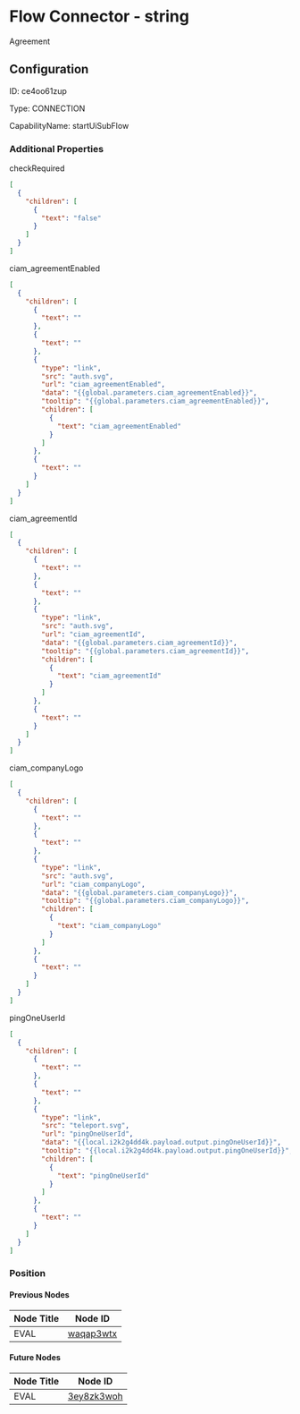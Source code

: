 # Flow Connector - string 
Agreement
## Configuration
ID:  ce4oo61zup

Type: CONNECTION 

CapabilityName: startUiSubFlow






### Additional Properties
checkRequired
```json 
[
  {
    "children": [
      {
        "text": "false"
      }
    ]
  }
]
```


ciam_agreementEnabled
```json 
[
  {
    "children": [
      {
        "text": ""
      },
      {
        "text": ""
      },
      {
        "type": "link",
        "src": "auth.svg",
        "url": "ciam_agreementEnabled",
        "data": "{{global.parameters.ciam_agreementEnabled}}",
        "tooltip": "{{global.parameters.ciam_agreementEnabled}}",
        "children": [
          {
            "text": "ciam_agreementEnabled"
          }
        ]
      },
      {
        "text": ""
      }
    ]
  }
]
```


ciam_agreementId
```json 
[
  {
    "children": [
      {
        "text": ""
      },
      {
        "text": ""
      },
      {
        "type": "link",
        "src": "auth.svg",
        "url": "ciam_agreementId",
        "data": "{{global.parameters.ciam_agreementId}}",
        "tooltip": "{{global.parameters.ciam_agreementId}}",
        "children": [
          {
            "text": "ciam_agreementId"
          }
        ]
      },
      {
        "text": ""
      }
    ]
  }
]
```


ciam_companyLogo
```json 
[
  {
    "children": [
      {
        "text": ""
      },
      {
        "text": ""
      },
      {
        "type": "link",
        "src": "auth.svg",
        "url": "ciam_companyLogo",
        "data": "{{global.parameters.ciam_companyLogo}}",
        "tooltip": "{{global.parameters.ciam_companyLogo}}",
        "children": [
          {
            "text": "ciam_companyLogo"
          }
        ]
      },
      {
        "text": ""
      }
    ]
  }
]
```


pingOneUserId
```json 
[
  {
    "children": [
      {
        "text": ""
      },
      {
        "text": ""
      },
      {
        "type": "link",
        "src": "teleport.svg",
        "url": "pingOneUserId",
        "data": "{{local.i2k2g4dd4k.payload.output.pingOneUserId}}",
        "tooltip": "{{local.i2k2g4dd4k.payload.output.pingOneUserId}}",
        "children": [
          {
            "text": "pingOneUserId"
          }
        ]
      },
      {
        "text": ""
      }
    ]
  }
]
```





### Position

#### Previous Nodes
| Node Title | Node ID |
| :------------- | ------------ |
| EVAL | [waqap3wtx](./waqap3wtx.md) | 
 
 #### Future Nodes
| Node Title | Node ID |
| :------------- | ------------ |
| EVAL |[3ey8zk3woh](./3ey8zk3woh.md) | 
